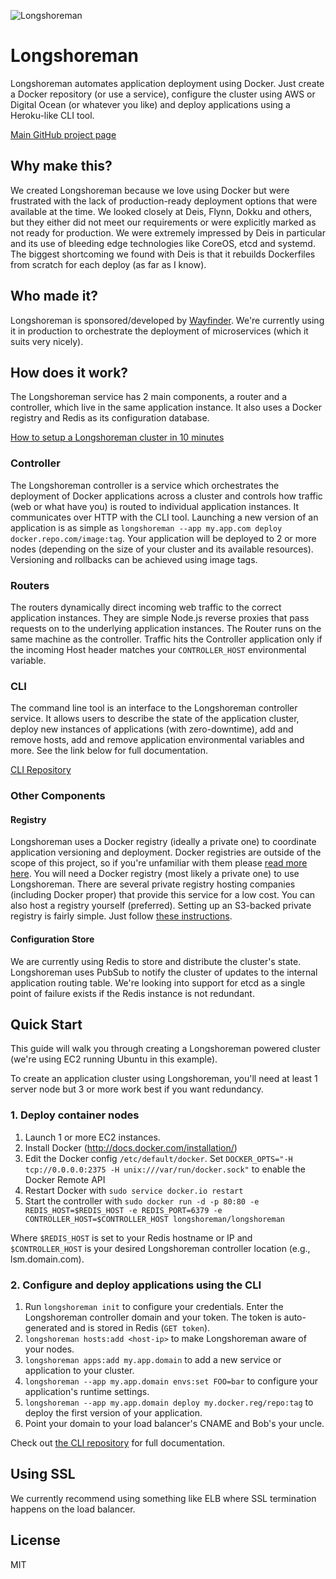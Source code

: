 ![Longshoreman](http://i.imgur.com/4vkVHdI.png)

# Longshoreman

Longshoreman automates application deployment using Docker. Just create a Docker repository (or use a service), configure the cluster using AWS or Digital Ocean (or whatever you like) and deploy applications using a Heroku-like CLI tool.

[Main GitHub project page](https://github.com/longshoreman)

## Why make this?

We created Longshoreman because we love using Docker but were frustrated with the lack of production-ready deployment options that were available at the time. We looked closely at Deis, Flynn, Dokku and others, but they either did not meet our requirements or were explicitly marked as not ready for production. We were extremely impressed by Deis in particular and its use of bleeding edge technologies like CoreOS, etcd and systemd. The biggest shortcoming we found with Deis is that it rebuilds
Dockerfiles from scratch for each deploy (as far as I know).

## Who made it?

Longshoreman is sponsored/developed by [Wayfinder](http://wayfinder.co). We're currently using it in production to orchestrate the deployment of microservices (which it suits very nicely).

## How does it work?

The Longshoreman service has 2 main components, a router and a controller, which live in the same application instance. It also uses a Docker registry and Redis as its configuration database.

[How to setup a Longshoreman cluster in 10 minutes](http://mikejholly.com/create-your-own-heroku-in-10-minutes/)

### Controller

The Longshoreman controller is a service which orchestrates the deployment of Docker applications across a cluster and controls how traffic (web or what have you) is routed to individual application instances. It communicates over HTTP with the CLI tool. Launching a new version of an application is as simple as `longshoreman --app my.app.com deploy docker.repo.com/image:tag`. Your application will be deployed to 2 or more nodes (depending on the size of your cluster and its available resources). Versioning and rollbacks can be achieved using image tags.

### Routers

The routers dynamically direct incoming web traffic to the correct application instances. They are simple Node.js reverse proxies that pass requests on to the underlying application instances. The Router runs on the same machine as the controller. Traffic hits the Controller application only if the incoming Host header matches your `CONTROLLER_HOST` environmental variable.

### CLI

The command line tool is an interface to the Longshoreman controller service. It allows users to describe the state of the application cluster, deploy new instances of applications (with zero-downtime), add and remove hosts, add and remove application environmental variables and more. See the link below for full documentation.

[CLI Repository](https://github.com/longshoreman/cli)

### Other Components

#### Registry

Longshoreman uses a Docker registry (ideally a private one) to coordinate application versioning and deployment. Docker registries are outside of the scope of this project, so if you're unfamiliar with them please [read more here](https://github.com/dotcloud/docker-registry). You will need a Docker registry (most likely a private one) to use Longshoreman. There are several private registry hosting
companies (including Docker proper) that provide this service for a low cost. You can also host a registry yourself (preferred). Setting up an S3-backed private registry is fairly simple. Just follow [these instructions](https://github.com/dotcloud/docker-registry).

#### Configuration Store

We are currently using Redis to store and distribute the cluster's state. Longshoreman uses PubSub to notify the cluster of updates to the internal application routing table. We're looking into support for etcd as a single point of failure exists if the Redis instance is not redundant.

## Quick Start

This guide will walk you through creating a Longshoreman powered cluster (we're using EC2 running Ubuntu in this example).

To create an application cluster using Longshoreman, you'll need at least 1 server node but 3 or more work best if you want redundancy.  

### 1. Deploy container nodes

1. Launch 1 or more EC2 instances.
1. Install Docker (http://docs.docker.com/installation/)
1. Edit the Docker config `/etc/default/docker`. Set `DOCKER_OPTS="-H tcp://0.0.0.0:2375 -H unix:///var/run/docker.sock"` to enable the Docker Remote API
1. Restart Docker with `sudo service docker.io restart`
1. Start the controller with `sudo docker run -d -p 80:80 -e REDIS_HOST=$REDIS_HOST -e REDIS_PORT=6379 -e CONTROLLER_HOST=$CONTROLLER_HOST longshoreman/longshoreman`

Where `$REDIS_HOST` is set to your Redis hostname or IP and `$CONTROLLER_HOST` is your desired Longshoreman controller location (e.g., lsm.domain.com).

### 2. Configure and deploy applications using the CLI

1. Run `longshoreman init` to configure your credentials. Enter the Longshoreman controller domain and your token. The token is auto-generated and is stored in Redis (`GET token`).
1. `longshoreman hosts:add <host-ip>` to make Longshoreman aware of your nodes.
1. `longshoreman apps:add my.app.domain` to add a new service or application to your cluster.
1. `longshoreman --app my.app.domain envs:set FOO=bar` to configure your application's runtime settings.
1. `longshoreman --app my.app.domain deploy my.docker.reg/repo:tag` to deploy the first version of your application.
1. Point your domain to your load balancer's CNAME and Bob's your uncle.

Check out [the CLI repository](https://github.com/longshoreman/cli) for full documentation.

## Using SSL

We currently recommend using something like ELB where SSL termination happens on the load balancer.

## License

MIT
